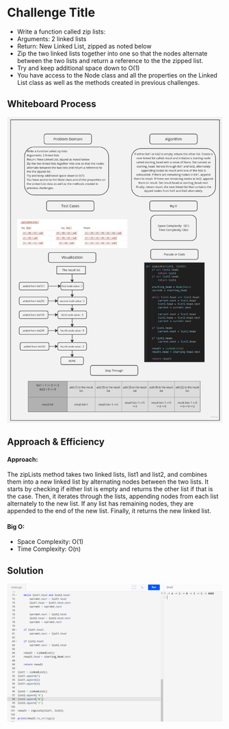# Challenge Title

- Write a function called zip lists:
- Arguments: 2 linked lists
- Return: New Linked List, zipped as noted below
- Zip the two linked lists together into one so that the nodes alternate between the two lists and return a reference to the the zipped list.
- Try and keep additional space down to O(1)
- You have access to the Node class and all the properties on the Linked List class as well as the methods created in previous challenges.

## Whiteboard Process

![Whiteboard Process](<../code_challenge08(linked-list-zip)/assets/linked-list-zip.jpg>)

## Approach & Efficiency

#### Approach:

The zipLists method takes two linked lists, list1 and list2, and combines them into a new linked list by alternating nodes between the two lists. It starts by checking if either list is empty and returns the other list if that is the case. Then, it iterates through the lists, appending nodes from each list alternately to the new list. If any list has remaining nodes, they are appended to the end of the new list. Finally, it returns the new linked list.

#### Big O:

- Space Complexity: O(1)
- Time Complexity: O(n)

## Solution

![Solution](<../code_challenge08(linked-list-zip)/assets/linked-list-zip-run.png>)
